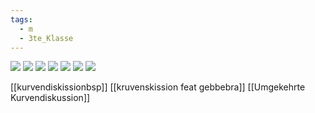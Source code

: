 ```yaml
---
tags:
  - m
  - 3te_Klasse
---
```

![](Pasted%20image%2020241104121952.png)
![](Pasted%20image%2020241104122522.png)
![](Pasted%20image%2020241104123211.png)
![](Pasted%20image%2020241104123217.png)
![](Pasted%20image%2020241104122634.png)
![](Pasted%20image%2020241104123141.png)
![](Pasted%20image%2020241118175605.png)


[[kurvendiskissionbsp]]
[[kruvenskission feat gebbebra]]
[[Umgekehrte Kurvendiskussion]]